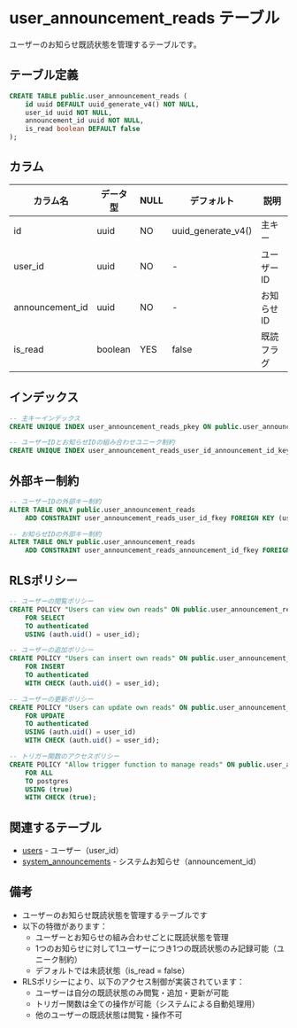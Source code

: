 # user_announcement_reads テーブル

ユーザーのお知らせ既読状態を管理するテーブルです。

## テーブル定義

```sql
CREATE TABLE public.user_announcement_reads (
    id uuid DEFAULT uuid_generate_v4() NOT NULL,
    user_id uuid NOT NULL,
    announcement_id uuid NOT NULL,
    is_read boolean DEFAULT false
);
```

## カラム

| カラム名 | データ型 | NULL | デフォルト | 説明 |
|---------|----------|------|------------|------|
| id | uuid | NO | uuid_generate_v4() | 主キー |
| user_id | uuid | NO | - | ユーザーID |
| announcement_id | uuid | NO | - | お知らせID |
| is_read | boolean | YES | false | 既読フラグ |

## インデックス

```sql
-- 主キーインデックス
CREATE UNIQUE INDEX user_announcement_reads_pkey ON public.user_announcement_reads USING btree (id);

-- ユーザーIDとお知らせIDの組み合わせユニーク制約
CREATE UNIQUE INDEX user_announcement_reads_user_id_announcement_id_key ON public.user_announcement_reads USING btree (user_id, announcement_id);
```

## 外部キー制約

```sql
-- ユーザーIDの外部キー制約
ALTER TABLE ONLY public.user_announcement_reads
    ADD CONSTRAINT user_announcement_reads_user_id_fkey FOREIGN KEY (user_id) REFERENCES auth.users(id);

-- お知らせIDの外部キー制約
ALTER TABLE ONLY public.user_announcement_reads
    ADD CONSTRAINT user_announcement_reads_announcement_id_fkey FOREIGN KEY (announcement_id) REFERENCES public.system_announcements(id);
```

## RLSポリシー

```sql
-- ユーザーの閲覧ポリシー
CREATE POLICY "Users can view own reads" ON public.user_announcement_reads
    FOR SELECT
    TO authenticated
    USING (auth.uid() = user_id);

-- ユーザーの追加ポリシー
CREATE POLICY "Users can insert own reads" ON public.user_announcement_reads
    FOR INSERT
    TO authenticated
    WITH CHECK (auth.uid() = user_id);

-- ユーザーの更新ポリシー
CREATE POLICY "Users can update own reads" ON public.user_announcement_reads
    FOR UPDATE
    TO authenticated
    USING (auth.uid() = user_id)
    WITH CHECK (auth.uid() = user_id);

-- トリガー関数のアクセスポリシー
CREATE POLICY "Allow trigger function to manage reads" ON public.user_announcement_reads
    FOR ALL
    TO postgres
    USING (true)
    WITH CHECK (true);
```

## 関連するテーブル

- [users](./users.md) - ユーザー（user_id）
- [system_announcements](./system_announcements.md) - システムお知らせ（announcement_id）

## 備考

- ユーザーのお知らせ既読状態を管理するテーブルです
- 以下の特徴があります：
  - ユーザーとお知らせの組み合わせごとに既読状態を管理
  - 1つのお知らせに対して1ユーザーにつき1つの既読状態のみ記録可能（ユニーク制約）
  - デフォルトでは未読状態（is_read = false）
- RLSポリシーにより、以下のアクセス制御が実装されています：
  - ユーザーは自分の既読状態のみ閲覧・追加・更新が可能
  - トリガー関数は全ての操作が可能（システムによる自動処理用）
  - 他のユーザーの既読状態は閲覧・操作不可 
